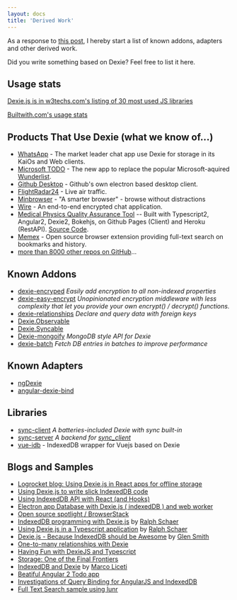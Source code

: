 ```yaml
---
layout: docs
title: 'Derived Work'
---
```


As a response to [this post](https://groups.google.com/forum/#!topic/dexiejs/setTIzdbXqk), I hereby start a list of known addons, adapters and other derived work.

Did you write something based on Dexie? Feel free to list it here.

## Usage stats

[Dexie.js is in w3techs.com's listing of 30 most used JS libraries](https://w3techs.com/technologies/overview/javascript_library)

[Builtwith.com's usage stats](https://trends.builtwith.com/javascript/Dexie.js)


## Products That Use Dexie (what we know of...)

* [WhatsApp](https://www.whatsapp.com) - The market leader chat app use Dexie for storage in its KaiOs and Web clients.
* [Microsoft TODO](https://todo.microsoft.com) - The new app to replace the popular Microsoft-aquired [Wunderlist](https://www.wunderlist.com).
* [Github Desktop](https://desktop.github.com) - Github's own electron based desktop client.
* [FlightRadar24](https://www.flightradar24.com) - Live air traffic.
* [Minbrowser](https://minbrowser.github.io/min/) - "A smarter browser" - browse without distractions
* [Wire](https://wire.com) - An end-to-end encrypted chat application.
* [Medical Physics Quality Assurance Tool](http://electrons.simonbiggs.net/) -- Built with Typescript2, Angular2, Dexie2, Bokehjs, on Github Pages (Client) and Heroku (RestAPI). [Source Code](https://github.com/SimonBiggs/electroninserts-webapp).
* [Memex](https://worldbrain.io) - Open source browser extension providing full-text search on bookmarks and history.
* [more than 8000 other repos on GitHub](https://github.com/dexie/Dexie.js/network/dependents?package_id=UGFja2FnZS0xMzg0ODIyOQ%3D%3D)...

## Known Addons

* [dexie-encryped](https://github.com/mark43/dexie-encrypted) *Easily add encryption to all non-indexed properties*
* [dexie-easy-encrypt](https://github.com/jaetask/dexie-easy-encrypt) *Unopinionated encryption middleware with less complexity that let you provide your own encrypt() / decrypt() functions.*
* [dexie-relationships](https://github.com/ignasbernotas/dexie-relationships) *Declare and query data with foreign keys*
* [Dexie.Observable](/docs/Observable/Dexie.Observable)
* [Dexie.Syncable](/docs/Syncable/Dexie.Syncable.js)
* [Dexie-mongoify](https://github.com/YuriSolovyov/Dexie-mongoify) *MongoDB style API for Dexie*
* [dexie-batch](https://github.com/raphinesse/dexie-batch) *Fetch DB entries in batches to improve performance*

## Known Adapters

* [ngDexie](https://github.com/FlussoBV/NgDexie)
* [angular-dexie-bind](https://github.com/nhahn/angular-dexie-bind)

## Libraries

* [sync-client](https://www.npmjs.com/package/sync-client) *A batteries-included Dexie with sync built-in*
* [sync-server](https://www.npmjs.com/package/sync-server) *A backend for [sync_client](https://www.npmjs.com/package/sync-client)*
* [vue-idb](https://www.npmjs.com/package/vue-idb) - IndexedDB wrapper for Vuejs based on Dexie

## Blogs and Samples

* [Logrocket blog: Using Dexie.js in React apps for offline storage](https://blog.logrocket.com/dexie-js-indexeddb-react-apps-offline-data-storage/)
* [Using Dexie.js to write slick IndexedDB code](https://dev.to/andyhaskell/using-dexie-js-to-write-slick-indexeddb-code-304o)
* [Using IndexedDB API with React (and Hooks)](https://levelup.gitconnected.com/using-the-indexeddb-api-with-react-and-hooks-4e63d83a5d1b)
* [Electron app Database with Dexie.js ( indexedDB ) and web worker](https://gauriatiq.medium.com/electron-app-database-with-dexie-js-indexeddb-and-web-worker-570d9a66a47a)
* [Open source spotlight / BrowserStack](https://www.browserstack.com/blog/open-source-spotlight-dexie-js-david-fahlander/)
* [IndexedDB programming with Dexie.js](https://golb.hplar.ch/2018/01/IndexedDB-programming-with-Dexie-js.html) by [Ralph Schaer](https://github.com/ralscha)
* [Using Dexie.js in a Typescript application](https://golb.hplar.ch/2018/01/Using-Dexie-js-in-a-TypeScript-application.html) by [Ralph Schaer](https://github.com/ralscha)
* [Dexie.js - Because IndexedDB should be Awesome](http://blogs.bytecode.com.au/glen/2016/01/10/dexie.html) by [Glen Smith](http://blogs.bytecode.com.au/glen/about/)
* [One-to-many relationships with Dexie](https://medium.com/@ole.ersoy/one-to-many-relationships-with-dexie-48449c50d6b3)
* [Having Fun with DexieJS and Typescript](https://medium.com/@ole.ersoy/having-fun-with-dexiejs-and-typescript-1c52514a090)
* [Storage: One of the Final Frontiers](https://biancadanforth.github.io/git/2017/08/11/storage-one-of-the-final-frontiers.html)
* [IndexedDB and Dexie](http://blog.marcoliceti.xyz/indexeddb-and-dexie-js/) by [Marco Liceti](http://blog.marcoliceti.xyz/author/marco/)
* [Beatiful Angular 2 Todo app](https://www.angularattack.com/entries/1729-invincible)
* [Investigations of Query Binding for AngularJS and IndexedDB](http://www.pauleveritt.org/angular-dexie-todo/)
* [Full Text Search sample using lunr](https://gist.github.com/nolanlawson/6f69f4a573c1da862e92)

